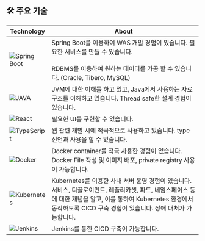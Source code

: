 ## 🛠️ 주요 기술

|Technology|About|
|--|--|
|![Spring Boot](https://img.shields.io/badge/SpringBoot-6DB33F?style=for-the-badge&logo=SpringBoot&logoColor=FFFFFF)|Spring Boot를 이용하여 WAS 개발 경험이 있습니다. 필요한 서비스를 만들 수 있습니다.<br></br>RDBMS를 이용하여 원하는 데이터를 가공 할 수 있습니다. (Oracle, Tibero, MySQL)|
|![JAVA](https://img.shields.io/badge/Java-3766AB?style=for-the-badge&logo=Java&logoColor=FFFFFF)|JVM에 대한 이해를 하고 있고, Java에서 사용하는 자료구조를 이해하고 있습니다. Thread safe한 설계 경험이 있습니다.|
|![React](https://img.shields.io/badge/React-4395D1?style=for-the-badge&logo=react&logoColor=FFFFFF)|필요한 UI를 구현할 수 있습니다.|
|![TypeScript](https://img.shields.io/badge/TypeScript-007ACC?style=for-the-badge&logo=typescript&logoColor=FFFFFF)|웹 관련 개발 시에 적극적으로 사용하고 있습니다. type 선언과 사용을 할 수 있습니다.|
|![Docker](https://img.shields.io/badge/Docker-2496ED?style=for-the-badge&logo=Docker&logoColor=FFFFFF)|Docker container를 적극 사용한 경험이 있습니다. Docker File 작성 및 이미지 배포, private registry 사용이 가능합니다.|
|![Kubernetes](https://img.shields.io/badge/Kubernetes-326CE5?style=for-the-badge&logo=Kubernetes&logoColor=FFFFFF)|Kubernetes를 이용한 사내 서버 운영 경험이 있습니다. 서비스, 디플로이먼트, 레플리카셋, 파드, 네임스페이스 등에 대한 개념을 알고, 이를 통하여 Kubernetes 환경에서 동작하도록 CICD 구축 경험이 있습니다. 장애 대처가 가능합니다.|
|![Jenkins](https://img.shields.io/badge/Jenkins-D24939?style=for-the-badge&logo=Jenkins&logoColor=FFFFFF)|Jenkins를 통한 CICD 구축이 가능합니다.|
